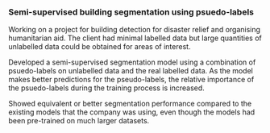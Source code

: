 ### Semi-supervised building segmentation using psuedo-labels

Working on a project for building detection for disaster relief and organising humanitarian aid. 
The client had minimal labelled data but large quantities of unlabelled data could be obtained for areas of interest.

Developed a semi-supervised segmentation model using a combination of psuedo-labels on unlabelled data and the real labelled data.
As the model makes better predictions for the pseudo-labels, the relative importance of the psuedo-labels during the training process is increased.

Showed equivalent or better segmentation performance compared to the existing models that the company was using, even though the models had been pre-trained on much larger datasets.
